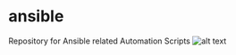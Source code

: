 # ansible
Repository for Ansible related Automation Scripts
![alt text](https://en.wikipedia.org/wiki/Portable_Network_Graphics "test")
